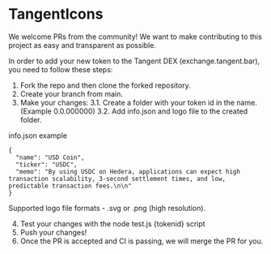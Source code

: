 # TangentIcons
We welcome PRs from the community!
We want to make contributing to this project as easy and transparent as possible.

In order to add your new token to the Tangent DEX (exchange.tangent.bar), you need to follow these steps:

 1. Fork the repo and then clone the forked repository.
 2. Create your branch from main.
 3. Make your changes:
  3.1. Create a folder with your token id in the name. (Example 0.0.000000)
  3.2. Add info.json and logo file to the created folder. 

info.json example
```
{
  "name": "USD Coin",
  "ticker": "USDC",
  "memo": "By using USDC on Hedera, applications can expect high transaction scalability, 3-second settlement times, and low, predictable transaction fees.\n\n"
} 
```

Supported logo file formats - .svg or .png (high resolution).

4. Test your changes with the node test.js {tokenid} script
5. Push your changes!
6. Once the PR is accepted and CI is passing, we will merge the PR for you.
